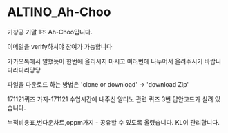 # ALTINO_Ah-Choo
기창공 기말 1조 Ah-Choo입니다.

이메일을 verify하셔야 참여가 가능합니다

카카오톡에서 말했듯이 한번에 올리시지 마시고 여러번에 나누어서 올려주시기 바랍니다라디리당당

파일을 다운로드 하는 방법은 'clone or download' -> 'download Zip'

171121퀴즈 가지-171121 수업시간에 내주신 알티노 관련 퀴즈 3번 답안코드가 실려 있습니다.

누적비용표,번다운차트,oppm가지 - 공유할 수 있도록 올렸습니다. KL이 관리합니다.
